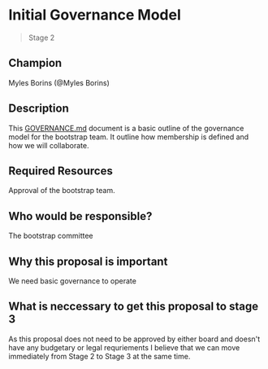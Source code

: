 # Initial Governance Model
>  Stage 2

## Champion

Myles Borins (@Myles Borins)

## Description

This [GOVERNANCE.md][] document is a basic outline of the governance model for the bootstrap team. It outline how membership is defined and how we will collaborate.

## Required Resources

Approval of the bootstrap team.

## Who would be responsible?

The bootstrap committee

## Why this proposal is important

We need basic governance to operate

## What is neccessary to get this proposal to stage 3

As this proposal does not need to be approved by either board and doesn't have any budgetary or legal requriements I believe
that we can move immediately from Stage 2 to Stage 3 at the same time.

[GOVERNANCE.md]: ./GOVERNANCE.md
